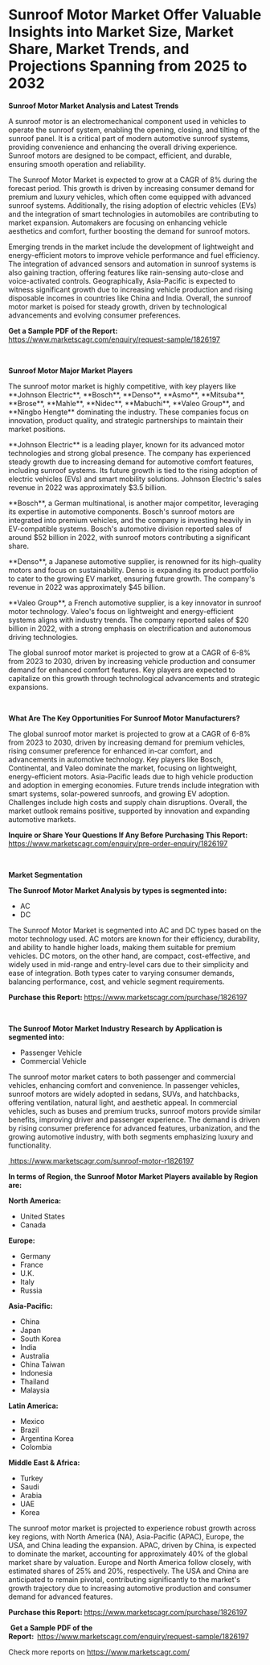 <p><h1>Sunroof Motor Market Offer Valuable Insights into Market Size, Market Share, Market Trends, and Projections Spanning from 2025 to 2032</h1></p><p><strong>Sunroof Motor Market Analysis and Latest Trends</strong></p>
<p><p>A sunroof motor is an electromechanical component used in vehicles to operate the sunroof system, enabling the opening, closing, and tilting of the sunroof panel. It is a critical part of modern automotive sunroof systems, providing convenience and enhancing the overall driving experience. Sunroof motors are designed to be compact, efficient, and durable, ensuring smooth operation and reliability.</p><p>The Sunroof Motor Market is expected to grow at a CAGR of 8% during the forecast period. This growth is driven by increasing consumer demand for premium and luxury vehicles, which often come equipped with advanced sunroof systems. Additionally, the rising adoption of electric vehicles (EVs) and the integration of smart technologies in automobiles are contributing to market expansion. Automakers are focusing on enhancing vehicle aesthetics and comfort, further boosting the demand for sunroof motors.</p><p>Emerging trends in the market include the development of lightweight and energy-efficient motors to improve vehicle performance and fuel efficiency. The integration of advanced sensors and automation in sunroof systems is also gaining traction, offering features like rain-sensing auto-close and voice-activated controls. Geographically, Asia-Pacific is expected to witness significant growth due to increasing vehicle production and rising disposable incomes in countries like China and India. Overall, the sunroof motor market is poised for steady growth, driven by technological advancements and evolving consumer preferences.</p></p>
<p><strong>Get a Sample PDF of the Report:&nbsp;</strong> <a href="https://www.marketscagr.com/enquiry/request-sample/1826197?utm_campaign=2008&utm_medium=2&utm_source=Github&utm_content=ia&utm_term=22012025&utm_id=sunroof-motor">https://www.marketscagr.com/enquiry/request-sample/1826197</a></p>
<p>&nbsp;</p>
<p><strong>Sunroof Motor Major Market Players</strong></p>
<p><p>The sunroof motor market is highly competitive, with key players like **Johnson Electric**, **Bosch**, **Denso**, **Asmo**, **Mitsuba**, **Brose**, **Mahle**, **Nidec**, **Mabuchi**, **Valeo Group**, and **Ningbo Hengte** dominating the industry. These companies focus on innovation, product quality, and strategic partnerships to maintain their market positions.</p><p>**Johnson Electric** is a leading player, known for its advanced motor technologies and strong global presence. The company has experienced steady growth due to increasing demand for automotive comfort features, including sunroof systems. Its future growth is tied to the rising adoption of electric vehicles (EVs) and smart mobility solutions. Johnson Electric's sales revenue in 2022 was approximately $3.5 billion.</p><p>**Bosch**, a German multinational, is another major competitor, leveraging its expertise in automotive components. Bosch's sunroof motors are integrated into premium vehicles, and the company is investing heavily in EV-compatible systems. Bosch's automotive division reported sales of around $52 billion in 2022, with sunroof motors contributing a significant share.</p><p>**Denso**, a Japanese automotive supplier, is renowned for its high-quality motors and focus on sustainability. Denso is expanding its product portfolio to cater to the growing EV market, ensuring future growth. The company's revenue in 2022 was approximately $45 billion.</p><p>**Valeo Group**, a French automotive supplier, is a key innovator in sunroof motor technology. Valeo's focus on lightweight and energy-efficient systems aligns with industry trends. The company reported sales of $20 billion in 2022, with a strong emphasis on electrification and autonomous driving technologies.</p><p>The global sunroof motor market is projected to grow at a CAGR of 6-8% from 2023 to 2030, driven by increasing vehicle production and consumer demand for enhanced comfort features. Key players are expected to capitalize on this growth through technological advancements and strategic expansions.</p></p>
<p>&nbsp;</p>
<p><strong>What Are The Key Opportunities For Sunroof Motor Manufacturers?</strong></p>
<p><p>The global sunroof motor market is projected to grow at a CAGR of 6-8% from 2023 to 2030, driven by increasing demand for premium vehicles, rising consumer preference for enhanced in-car comfort, and advancements in automotive technology. Key players like Bosch, Continental, and Valeo dominate the market, focusing on lightweight, energy-efficient motors. Asia-Pacific leads due to high vehicle production and adoption in emerging economies. Future trends include integration with smart systems, solar-powered sunroofs, and growing EV adoption. Challenges include high costs and supply chain disruptions. Overall, the market outlook remains positive, supported by innovation and expanding automotive markets.</p></p>
<p><strong>Inquire or Share Your Questions If Any Before Purchasing This Report:</strong> <a href="https://www.marketscagr.com/enquiry/pre-order-enquiry/1826197?utm_campaign=2008&utm_medium=2&utm_source=Github&utm_content=ia&utm_term=22012025&utm_id=sunroof-motor">https://www.marketscagr.com/enquiry/pre-order-enquiry/1826197</a></p>
<p>&nbsp;</p>
<p><strong>Market Segmentation</strong></p>
<p><strong>The Sunroof Motor Market Analysis by types is segmented into:</strong></p>
<p><ul><li>AC</li><li>DC</li></ul></p>
<p><p>The Sunroof Motor Market is segmented into AC and DC types based on the motor technology used. AC motors are known for their efficiency, durability, and ability to handle higher loads, making them suitable for premium vehicles. DC motors, on the other hand, are compact, cost-effective, and widely used in mid-range and entry-level cars due to their simplicity and ease of integration. Both types cater to varying consumer demands, balancing performance, cost, and vehicle segment requirements.</p></p>
<p><strong>Purchase this Report:&nbsp;</strong><a href="https://www.marketscagr.com/purchase/1826197?utm_campaign=2008&utm_medium=2&utm_source=Github&utm_content=ia&utm_term=22012025&utm_id=sunroof-motor">https://www.marketscagr.com/purchase/1826197</a></p>
<p>&nbsp;</p>
<p><strong>The Sunroof Motor Market Industry Research by Application is segmented into:</strong></p>
<p><ul><li>Passenger Vehicle</li><li>Commercial Vehicle</li></ul></p>
<p><p>The sunroof motor market caters to both passenger and commercial vehicles, enhancing comfort and convenience. In passenger vehicles, sunroof motors are widely adopted in sedans, SUVs, and hatchbacks, offering ventilation, natural light, and aesthetic appeal. In commercial vehicles, such as buses and premium trucks, sunroof motors provide similar benefits, improving driver and passenger experience. The demand is driven by rising consumer preference for advanced features, urbanization, and the growing automotive industry, with both segments emphasizing luxury and functionality.</p></p>
<p><a href="https://www.marketscagr.com/sunroof-motor-r1826197?utm_campaign=2008&utm_medium=2&utm_source=Github&utm_content=ia&utm_term=22012025&utm_id=sunroof-motor">&nbsp;https://www.marketscagr.com/sunroof-motor-r1826197</a></p>
<p><strong>In terms of Region, the Sunroof Motor Market Players available by Region are:</strong></p>
<p>
    <p> <strong> North America: </strong>
        <ul>
            <li>United States</li>
            <li>Canada</li>
        </ul>
        </p> 
    <p> <strong> Europe: </strong>
        <ul>
            <li>Germany</li>
            <li>France</li>
            <li>U.K.</li>
            <li>Italy</li>
            <li>Russia</li>
        </ul>
        </p> 
    <p> <strong> Asia-Pacific: </strong>
        <ul>
            <li>China</li>
            <li>Japan</li>
            <li>South Korea</li>
            <li>India</li>
            <li>Australia</li>
            <li>China Taiwan</li>
            <li>Indonesia</li>
            <li>Thailand</li>
            <li>Malaysia</li>
        </ul>
        </p> 
    <p> <strong> Latin America: </strong>
        <ul>
            <li>Mexico</li>
            <li>Brazil</li>
            <li>Argentina Korea</li>
            <li>Colombia</li>
        </ul>
        </p> 
    <p> <strong> Middle East & Africa: </strong>
        <ul>
            <li>Turkey</li>
            <li>Saudi</li>
            <li>Arabia</li>
            <li>UAE</li>
            <li>Korea</li>
        </ul>
    </p>
    </p>
<p><p>The sunroof motor market is projected to experience robust growth across key regions, with North America (NA), Asia-Pacific (APAC), Europe, the USA, and China leading the expansion. APAC, driven by China, is expected to dominate the market, accounting for approximately 40% of the global market share by valuation. Europe and North America follow closely, with estimated shares of 25% and 20%, respectively. The USA and China are anticipated to remain pivotal, contributing significantly to the market's growth trajectory due to increasing automotive production and consumer demand for advanced features.</p></p>
<p><strong>Purchase this Report: </strong><a href="https://www.marketscagr.com/purchase/1826197?utm_campaign=2008&utm_medium=2&utm_source=Github&utm_content=ia&utm_term=22012025&utm_id=sunroof-motor">https://www.marketscagr.com/purchase/1826197</a></p>
<p>&nbsp;<strong>Get a Sample PDF of the Report:&nbsp;&nbsp;</strong><a href="https://www.marketscagr.com/enquiry/request-sample/1826197?utm_campaign=2008&utm_medium=2&utm_source=Github&utm_content=ia&utm_term=22012025&utm_id=sunroof-motor">https://www.marketscagr.com/enquiry/request-sample/1826197</a></p>
<p><strong></strong></p>
<p>Check more reports on <a href="https://www.marketscagr.com/?utm_campaign=2008&utm_medium=2&utm_source=Github&utm_content=ia&utm_term=22012025&utm_id=sunroof-motor">https://www.marketscagr.com/</a></p>